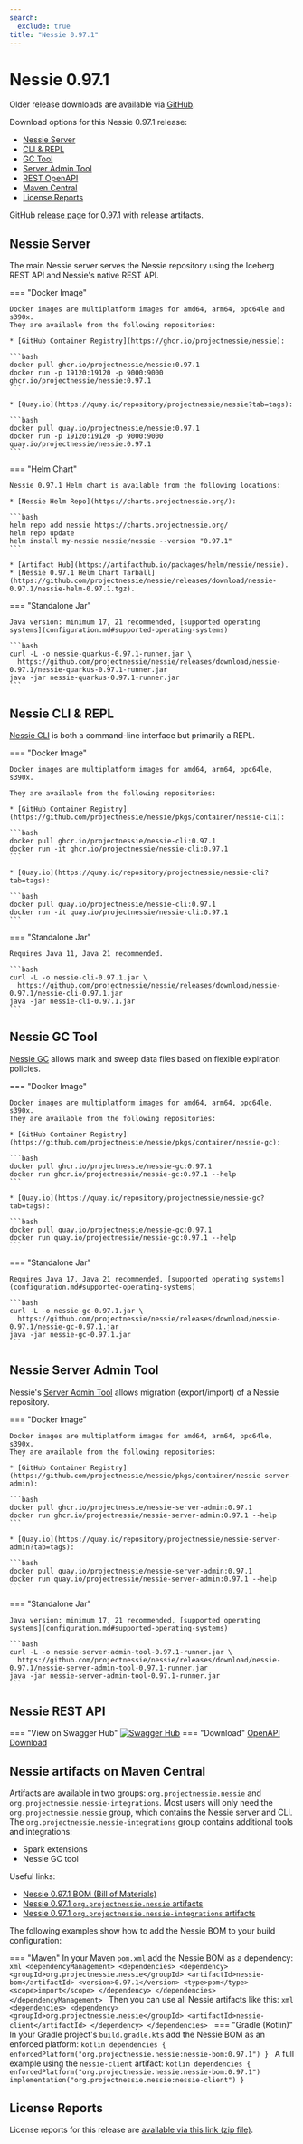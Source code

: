 ```yaml
---
search:
  exclude: true
title: "Nessie 0.97.1"
---
```


# Nessie 0.97.1

Older release downloads are available via [GitHub](https://github.com/projectnessie/nessie/releases).

Download options for this Nessie 0.97.1 release:

* [Nessie Server](#nessie-server)
* [CLI & REPL](#nessie-cli--repl)
* [GC Tool](#nessie-gc-tool)
* [Server Admin Tool](#nessie-server-admin-tool)
* [REST OpenAPI](#nessie-rest-api)
* [Maven Central](#nessie-artifacts-on-maven-central)
* [License Reports](#license-reports)

GitHub [release page](https://github.com/projectnessie/nessie/releases/tag/nessie-0.97.1) for 0.97.1 with release artifacts.

## Nessie Server

The main Nessie server serves the Nessie repository using the Iceberg REST API and Nessie's native REST API.

=== "Docker Image"

    Docker images are multiplatform images for amd64, arm64, ppc64le and s390x.
    They are available from the following repositories:

    * [GitHub Container Registry](https://ghcr.io/projectnessie/nessie):

    ```bash
    docker pull ghcr.io/projectnessie/nessie:0.97.1
    docker run -p 19120:19120 -p 9000:9000 ghcr.io/projectnessie/nessie:0.97.1
    ```

    * [Quay.io](https://quay.io/repository/projectnessie/nessie?tab=tags):

    ```bash
    docker pull quay.io/projectnessie/nessie:0.97.1
    docker run -p 19120:19120 -p 9000:9000 quay.io/projectnessie/nessie:0.97.1
    ```

=== "Helm Chart"

    Nessie 0.97.1 Helm chart is available from the following locations:

    * [Nessie Helm Repo](https://charts.projectnessie.org/):

    ```bash
    helm repo add nessie https://charts.projectnessie.org/
    helm repo update
    helm install my-nessie nessie/nessie --version "0.97.1"
    ```

    * [Artifact Hub](https://artifacthub.io/packages/helm/nessie/nessie).
    * [Nessie 0.97.1 Helm Chart Tarball](https://github.com/projectnessie/nessie/releases/download/nessie-0.97.1/nessie-helm-0.97.1.tgz).

=== "Standalone Jar"

    Java version: minimum 17, 21 recommended, [supported operating systems](configuration.md#supported-operating-systems)

    ```bash
    curl -L -o nessie-quarkus-0.97.1-runner.jar \
      https://github.com/projectnessie/nessie/releases/download/nessie-0.97.1/nessie-quarkus-0.97.1-runner.jar
    java -jar nessie-quarkus-0.97.1-runner.jar
    ```

## Nessie CLI & REPL

[Nessie CLI](cli.md) is both a command-line interface but primarily a REPL.

=== "Docker Image"

    Docker images are multiplatform images for amd64, arm64, ppc64le, s390x.

    They are available from the following repositories:

    * [GitHub Container Registry](https://github.com/projectnessie/nessie/pkgs/container/nessie-cli):

    ```bash
    docker pull ghcr.io/projectnessie/nessie-cli:0.97.1
    docker run -it ghcr.io/projectnessie/nessie-cli:0.97.1 
    ```

    * [Quay.io](https://quay.io/repository/projectnessie/nessie-cli?tab=tags):

    ```bash
    docker pull quay.io/projectnessie/nessie-cli:0.97.1
    docker run -it quay.io/projectnessie/nessie-cli:0.97.1
    ```

=== "Standalone Jar"

    Requires Java 11, Java 21 recommended.

    ```bash
    curl -L -o nessie-cli-0.97.1.jar \
      https://github.com/projectnessie/nessie/releases/download/nessie-0.97.1/nessie-cli-0.97.1.jar
    java -jar nessie-cli-0.97.1.jar
    ```

## Nessie GC Tool

[Nessie GC](gc.md) allows mark and sweep data files based on flexible expiration policies.

=== "Docker Image"

    Docker images are multiplatform images for amd64, arm64, ppc64le, s390x.
    They are available from the following repositories:

    * [GitHub Container Registry](https://github.com/projectnessie/nessie/pkgs/container/nessie-gc):

    ```bash
    docker pull ghcr.io/projectnessie/nessie-gc:0.97.1
    docker run ghcr.io/projectnessie/nessie-gc:0.97.1 --help
    ```

    * [Quay.io](https://quay.io/repository/projectnessie/nessie-gc?tab=tags):

    ```bash
    docker pull quay.io/projectnessie/nessie-gc:0.97.1
    docker run quay.io/projectnessie/nessie-gc:0.97.1 --help
    ```

=== "Standalone Jar"

    Requires Java 17, Java 21 recommended, [supported operating systems](configuration.md#supported-operating-systems)

    ```bash
    curl -L -o nessie-gc-0.97.1.jar \
      https://github.com/projectnessie/nessie/releases/download/nessie-0.97.1/nessie-gc-0.97.1.jar
    java -jar nessie-gc-0.97.1.jar
    ```

## Nessie Server Admin Tool

Nessie's [Server Admin Tool](export_import.md) allows migration (export/import) of a
Nessie repository.

=== "Docker Image"

    Docker images are multiplatform images for amd64, arm64, ppc64le, s390x.
    They are available from the following repositories:

    * [GitHub Container Registry](https://github.com/projectnessie/nessie/pkgs/container/nessie-server-admin):

    ```bash
    docker pull ghcr.io/projectnessie/nessie-server-admin:0.97.1
    docker run ghcr.io/projectnessie/nessie-server-admin:0.97.1 --help
    ```

    * [Quay.io](https://quay.io/repository/projectnessie/nessie-server-admin?tab=tags):

    ```bash
    docker pull quay.io/projectnessie/nessie-server-admin:0.97.1
    docker run quay.io/projectnessie/nessie-server-admin:0.97.1 --help
    ```

=== "Standalone Jar"

    Java version: minimum 17, 21 recommended, [supported operating systems](configuration.md#supported-operating-systems)

    ```bash
    curl -L -o nessie-server-admin-tool-0.97.1-runner.jar \
      https://github.com/projectnessie/nessie/releases/download/nessie-0.97.1/nessie-server-admin-tool-0.97.1-runner.jar
    java -jar nessie-server-admin-tool-0.97.1-runner.jar
    ```

## Nessie REST API

=== "View on Swagger Hub"
    [![Swagger Hub](https://img.shields.io/badge/swagger%20hub-nessie-3f6ec6?style=for-the-badge&logo=swagger&link=https%3A%2F%2Fapp.swaggerhub.com%2Fapis%2Fprojectnessie%2Fnessie)](https://app.swaggerhub.com/apis/projectnessie/nessie/0.97.1)
=== "Download"
    [OpenAPI Download](https://github.com/projectnessie/nessie/releases/download/nessie-0.97.1/nessie-openapi-0.97.1.yaml)

## Nessie artifacts on Maven Central

Artifacts are available in two groups: `org.projectnessie.nessie` and
`org.projectnessie.nessie-integrations`. Most users will only need the `org.projectnessie.nessie`
group, which contains the Nessie server and CLI. The `org.projectnessie.nessie-integrations` group
contains additional tools and integrations:

* Spark extensions
* Nessie GC tool

Useful links:

* [Nessie 0.97.1 BOM (Bill of Materials)](https://search.maven.org/artifact/org.projectnessie.nessie/nessie-bom/0.97.1/pom)
* [Nessie 0.97.1 `org.projectnessie.nessie` artifacts](https://search.maven.org/search?q=g:org.projectnessie.nessie%20v:0.97.1)
* [Nessie 0.97.1 `org.projectnessie.nessie-integrations` artifacts](https://search.maven.org/search?q=g:org.projectnessie.nessie-integrations%20v:0.97.1)

The following examples show how to add the Nessie BOM to your build configuration:

=== "Maven"
    In your Maven `pom.xml` add the Nessie BOM as a dependency:
    ```xml
    <dependencyManagement>
      <dependencies>
        <dependency>
          <groupId>org.projectnessie.nessie</groupId>
          <artifactId>nessie-bom</artifactId>
          <version>0.97.1</version>
          <type>pom</type>
          <scope>import</scope>
        </dependency>
      </dependencies>
    </dependencyManagement>
    ```
    Then you can use all Nessie artifacts like this:
    ```xml
    <dependencies>
      <dependency>
        <groupId>org.projectnessie.nessie</groupId>
        <artifactId>nessie-client</artifactId>
      </dependency>
    </dependencies>
    ```
=== "Gradle (Kotlin)"
    In your Gradle project's `build.gradle.kts` add the Nessie BOM as an enforced platform:
    ```kotlin
    dependencies {
      enforcedPlatform("org.projectnessie.nessie:nessie-bom:0.97.1")
    }
    ```
    A full example using the `nessie-client` artifact:
    ```kotlin
    dependencies {
      enforcedPlatform("org.projectnessie.nessie:nessie-bom:0.97.1")
      implementation("org.projectnessie.nessie:nessie-client")
    }
    ```

## License Reports

License reports for this release are [available via this link (zip file)](https://github.com/projectnessie/nessie/releases/download/nessie-0.97.1/nessie-aggregated-license-report-0.97.1.zip).
